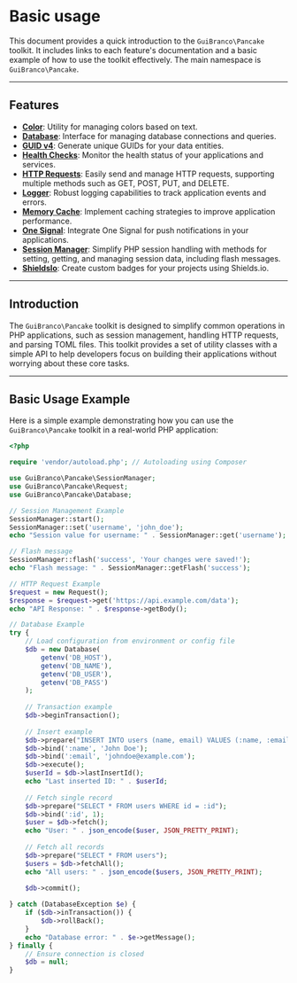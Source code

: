 # Basic usage

This document provides a quick introduction to the `GuiBranco\Pancake` toolkit. It includes links to each feature's documentation and a basic example of how to use the toolkit effectively.
The main namespace is `GuiBranco\Pancake`.

---

## Features

- **[Color](color.md)**: Utility for managing colors based on text.
- **[Database](database.md)**: Interface for managing database connections and queries.
- **[GUID v4](guid-v4.md)**: Generate unique GUIDs for your data entities.
- **[Health Checks](health-checks.md)**: Monitor the health status of your applications and services.
- **[HTTP Requests](request.md)**: Easily send and manage HTTP requests, supporting multiple methods such as GET, POST, PUT, and DELETE.
- **[Logger](logger.md)**: Robust logging capabilities to track application events and errors.
- **[Memory Cache](memory-cache.md)**: Implement caching strategies to improve application performance.
- **[One Signal](one-signal.md)**: Integrate One Signal for push notifications in your applications.
- **[Session Manager](session-manager.md)**: Simplify PHP session handling with methods for setting, getting, and managing session data, including flash messages.
- **[ShieldsIo](shieldsio.md)**: Create custom badges for your projects using Shields.io.

---

## Introduction

The `GuiBranco\Pancake` toolkit is designed to simplify common operations in PHP applications, such as session management, handling HTTP requests, and parsing TOML files. This toolkit provides a set of utility classes with a simple API to help developers focus on building their applications without worrying about these core tasks.

---

## Basic Usage Example

Here is a simple example demonstrating how you can use the `GuiBranco\Pancake` toolkit in a real-world PHP application:

```php
<?php

require 'vendor/autoload.php'; // Autoloading using Composer

use GuiBranco\Pancake\SessionManager;
use GuiBranco\Pancake\Request;
use GuiBranco\Pancake\Database;

// Session Management Example
SessionManager::start();
SessionManager::set('username', 'john_doe');
echo "Session value for username: " . SessionManager::get('username');

// Flash message
SessionManager::flash('success', 'Your changes were saved!');
echo "Flash message: " . SessionManager::getFlash('success');

// HTTP Request Example
$request = new Request();
$response = $request->get('https://api.example.com/data');
echo "API Response: " . $response->getBody();

// Database Example
try {
    // Load configuration from environment or config file
    $db = new Database(
        getenv('DB_HOST'),
        getenv('DB_NAME'),
        getenv('DB_USER'),
        getenv('DB_PASS')
    );
    
    // Transaction example
    $db->beginTransaction();
    
    // Insert example
    $db->prepare("INSERT INTO users (name, email) VALUES (:name, :email)");
    $db->bind(':name', 'John Doe');
    $db->bind(':email', 'johndoe@example.com');
    $db->execute();
    $userId = $db->lastInsertId();
    echo "Last inserted ID: " . $userId;
    
    // Fetch single record
    $db->prepare("SELECT * FROM users WHERE id = :id");
    $db->bind(':id', 1);
    $user = $db->fetch();
    echo "User: " . json_encode($user, JSON_PRETTY_PRINT);
    
    // Fetch all records
    $db->prepare("SELECT * FROM users");
    $users = $db->fetchAll();
    echo "All users: " . json_encode($users, JSON_PRETTY_PRINT);
    
    $db->commit();

} catch (DatabaseException $e) {
    if ($db->inTransaction()) {
        $db->rollBack();
    }
    echo "Database error: " . $e->getMessage();
} finally {
    // Ensure connection is closed
    $db = null;
}
```
